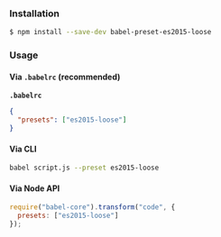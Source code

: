 ### Installation

```sh
$ npm install --save-dev babel-preset-es2015-loose
```

### Usage

#### Via `.babelrc` (recommended)

**`.babelrc`**

```json
{
  "presets": ["es2015-loose"]
}
```

#### Via CLI

```sh
babel script.js --preset es2015-loose
```

#### Via Node API

```js
require("babel-core").transform("code", {
  presets: ["es2015-loose"]
});
```

